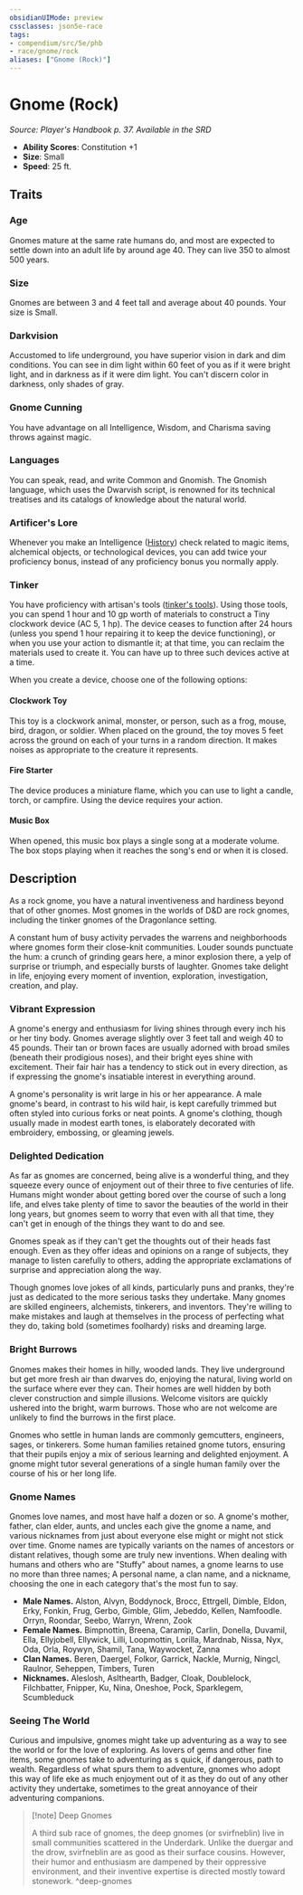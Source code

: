 ```yaml
---
obsidianUIMode: preview
cssclasses: json5e-race
tags:
- compendium/src/5e/phb
- race/gnome/rock
aliases: ["Gnome (Rock)"]
---
```

# Gnome (Rock)
*Source: Player's Handbook p. 37. Available in the <span title='Systems Reference Document (5.1)'>SRD</span>*  

- **Ability Scores**: Constitution +1
- **Size**: Small
- **Speed**: 25 ft.

## Traits

### Age

Gnomes mature at the same rate humans do, and most are expected to settle down into an adult life by around age 40. They can live 350 to almost 500 years.

### Size

Gnomes are between 3 and 4 feet tall and average about 40 pounds. Your size is Small.

### Darkvision

Accustomed to life underground, you have superior vision in dark and dim conditions. You can see in dim light within 60 feet of you as if it were bright light, and in darkness as if it were dim light. You can't discern color in darkness, only shades of gray.

### Gnome Cunning

You have advantage on all Intelligence, Wisdom, and Charisma saving throws against magic.

### Languages

You can speak, read, and write Common and Gnomish. The Gnomish language, which uses the Dwarvish script, is renowned for its technical treatises and its catalogs of knowledge about the natural world.

### Artificer's Lore

Whenever you make an Intelligence ([History](2-Mechanics/CLI/rules/skills.md#History)) check related to magic items, alchemical objects, or technological devices, you can add twice your proficiency bonus, instead of any proficiency bonus you normally apply.

### Tinker

You have proficiency with artisan's tools ([tinker's tools](2-Mechanics/CLI/items/tinkers-tools.md)). Using those tools, you can spend 1 hour and 10 gp worth of materials to construct a Tiny clockwork device (AC 5, 1 hp). The device ceases to function after 24 hours (unless you spend 1 hour repairing it to keep the device functioning), or when you use your action to dismantle it; at that time, you can reclaim the materials used to create it. You can have up to three such devices active at a time.

When you create a device, choose one of the following options:

#### Clockwork Toy

This toy is a clockwork animal, monster, or person, such as a frog, mouse, bird, dragon, or soldier. When placed on the ground, the toy moves 5 feet across the ground on each of your turns in a random direction. It makes noises as appropriate to the creature it represents.

#### Fire Starter

The device produces a miniature flame, which you can use to light a candle, torch, or campfire. Using the device requires your action.

#### Music Box

When opened, this music box plays a single song at a moderate volume. The box stops playing when it reaches the song's end or when it is closed.

## Description

As a rock gnome, you have a natural inventiveness and hardiness beyond that of other gnomes. Most gnomes in the worlds of D&D are rock gnomes, including the tinker gnomes of the Dragonlance setting.

A constant hum of busy activity pervades the warrens and neighborhoods where gnomes form their close-knit communities. Louder sounds punctuate the hum: a crunch of grinding gears here, a minor explosion there, a yelp of surprise or triumph, and especially bursts of laughter. Gnomes take delight in life, enjoying every moment of invention, exploration, investigation, creation, and play.

### Vibrant Expression

A gnome's energy and enthusiasm for living shines through every inch his or her tiny body. Gnomes average slightly over 3 feet tall and weigh 40 to 45 pounds. Their tan or brown faces are usually adorned with broad smiles (beneath their prodigious noses), and their bright eyes shine with excitement. Their fair hair has a tendency to stick out in every direction, as if expressing the gnome's insatiable interest in everything around.

A gnome's personality is writ large in his or her appearance. A male gnome's beard, in contrast to his wild hair, is kept carefully trimmed but often styled into curious forks or neat points. A gnome's clothing, though usually made in modest earth tones, is elaborately decorated with embroidery, embossing, or gleaming jewels.

### Delighted Dedication

As far as gnomes are concerned, being alive is a wonderful thing, and they squeeze every ounce of enjoyment out of their three to five centuries of life. Humans might wonder about getting bored over the course of such a long life, and elves take plenty of time to savor the beauties of the world in their long years, but gnomes seem to worry that even with all that time, they can't get in enough of the things they want to do and see.

Gnomes speak as if they can't get the thoughts out of their heads fast enough. Even as they offer ideas and opinions on a range of subjects, they manage to listen carefully to others, adding the appropriate exclamations of surprise and appreciation along the way.

Though gnomes love jokes of all kinds, particularly puns and pranks, they're just as dedicated to the more serious tasks they undertake. Many gnomes are skilled engineers, alchemists, tinkerers, and inventors. They're willing to make mistakes and laugh at themselves in the process of perfecting what they do, taking bold (sometimes foolhardy) risks and dreaming large.

### Bright Burrows

Gnomes makes their homes in hilly, wooded lands. They live underground but get more fresh air than dwarves do, enjoying the natural, living world on the surface where ever they can. Their homes are well hidden by both clever construction and simple illusions. Welcome visitors are quickly ushered into the bright, warm burrows. Those who are not welcome are unlikely to find the burrows in the first place.

Gnomes who settle in human lands are commonly gemcutters, engineers, sages, or tinkerers. Some human families retained gnome tutors, ensuring that their pupils enjoy a mix of serious learning and delighted enjoyment. A gnome might tutor several generations of a single human family over the course of his or her long life.

### Gnome Names

Gnomes love names, and most have half a dozen or so. A gnome's mother, father, clan elder, aunts, and uncles each give the gnome a name, and various nicknames from just about everyone else might or might not stick over time. Gnome names are typically variants on the names of ancestors or distant relatives, though some are truly new inventions. When dealing with humans and others who are "Stuffy" about names, a gnome learns to use no more than three names; A personal name, a clan name, and a nickname, choosing the one in each category that's the most fun to say.

- **Male Names.** Alston, Alvyn, Boddynock, Brocc, Ettrgell, Dimble, Eldon, Erky, Fonkin, Frug, Gerbo, Gimble, Glim, Jebeddo, Kellen, Namfoodle. Orryn, Roondar, Seebo, Warryn, Wrenn, Zook  
- **Female Names.** Bimpnottin, Breena, Caramip, Carlin, Donella, Duvamil, Ella, Ellyjobell, Ellywick, Lilli, Loopmottin, Lorilla, Mardnab, Nissa, Nyx, Oda, Orla, Roywyn, Shamil, Tana, Waywocket, Zanna  
- **Clan Names.** Beren, Daergel, Folkor, Garrick, Nackle, Murnig, Ningcl, Raulnor, Seheppen, Timbers, Turen  
- **Nicknames.** Aleslosh, Aslthearth, Badger, Cloak, Doublelock, Filchbatter, Fnipper, Ku, Nina, Oneshoe, Pock, Sparklegem, Scumbleduck  

### Seeing The World

Curious and impulsive, gnomes might take up adventuring as a way to see the world or for the love of exploring. As lovers of gems and other fine items, some gnomes take to adventuring as s quick, if dangerous, path to wealth. Regardless of what spurs them to adventure, gnomes who adopt this way of life eke as much enjoyment out of it as they do out of any other activity they undertake, sometimes to the great annoyance of their adventuring companions.

> [!note] Deep Gnomes
> 
> A third sub race of gnomes, the deep gnomes (or svirfneblin) live in small communities scattered in the Underdark. Unlike the duergar and the drow, svirfneblin are as good as their surface cousins. However, their humor and enthusiasm are dampened by their oppressive environment, and their inventive expertise is directed mostly toward stonework.
^deep-gnomes